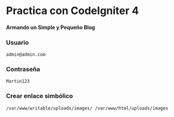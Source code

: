 # Practica con CodeIgniter 4

#### Armando un Simple y Pequeño Blog

### Usuario
    admin@admin.com
### Contraseña
    Martin123

### Crear enlace simbólico
    /var/www/writable/uploads/images/ /var/www/html/uploads/images
